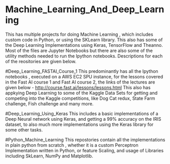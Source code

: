 # Machine_Learning_And_Deep_Learning

This has multiple projects for doing Machine Learning , which includes custom code in Python, or using the SKLearn library. 
This also has some of the Deep Learning Implementations using Keras, TensorFlow and Theanno. Most of the files are Jupyter Notebooks
but there are also some of the utility methods needed to run the Ipython notebooks.
Descriptions for each of the reositories are given below.

#Deep_Learning_FASTAI_Course_1
This predominantly has all the Ipython notebooks , executed on a AWS EC2 SPU instance, for the lessons covered in the Fast AI course 1 and 
Fast AI course 2, the links of the lectures are given below -
http://course.fast.ai/lessons/lessons.html 
This also has appkying Deep Learning to some of the Kaggle Data Sets for getting and competing into the Kaggle competitions,
like Dog Cat redux, State Farm challenge, Fish challenge and many more.

#Deep_Learning_Using_Keras
This includes a basic implementations of a Deep Neural network using Keras, and getting a 99% accuracy on the IRIS dataset, to
also much more implementations using the Keras library for some other tasks.

#Python_Machine_Learning
This repostories contain all the implementations in plain python from scratch , whether it is a custom Perceptron Implementation
written in Python, or feature Scaling, and usage of Libraries including SkLearn, NumPy and Matplotlib.
